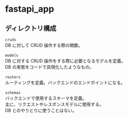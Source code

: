 # fastapi_app

## ディレクトリ構成

`cruds`<br/>
DB に対して CRUD 操作する際の関数。<br/><br/>
`models`<br/>
DB に対する CRUD 操作をする際に必要となるモデルを定義。<br/>
DB の実態をコードで具現化したようなもの。<br/><br/>
`routers`<br/>
ルーティングを定義。バックエンドのエンドポイントになる。<br/><br/>
`schemas`<br/>
バックエンドで使用するスキーマを定義。<br/>
主に、リクエストやレスポンスモデルに使用する。<br/>
DB とのやりとりに使うことはない。<br/><br/>
